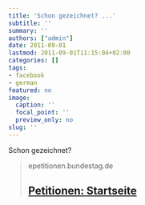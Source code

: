 ```yaml
---
title: 'Schon gezeichnet? ...'
subtitle: ''
summary: ''
authors: ["admin"]
date: 2011-09-01
lastmod: 2011-09-01T11:15:04+02:00
categories: []
tags:
- facebook
- german
featured: no
image:
  caption: ''
  focal_point: ''
  preview_only: no
slug: ''
---
```

Schon gezeichnet?
> epetitionen.bundestag.de
> ## [Petitionen: Startseite](https://epetitionen.bundestag.de/index.php?action=petition%3Bsa%3Ddetails%3Bpetition%3D17143)
>


